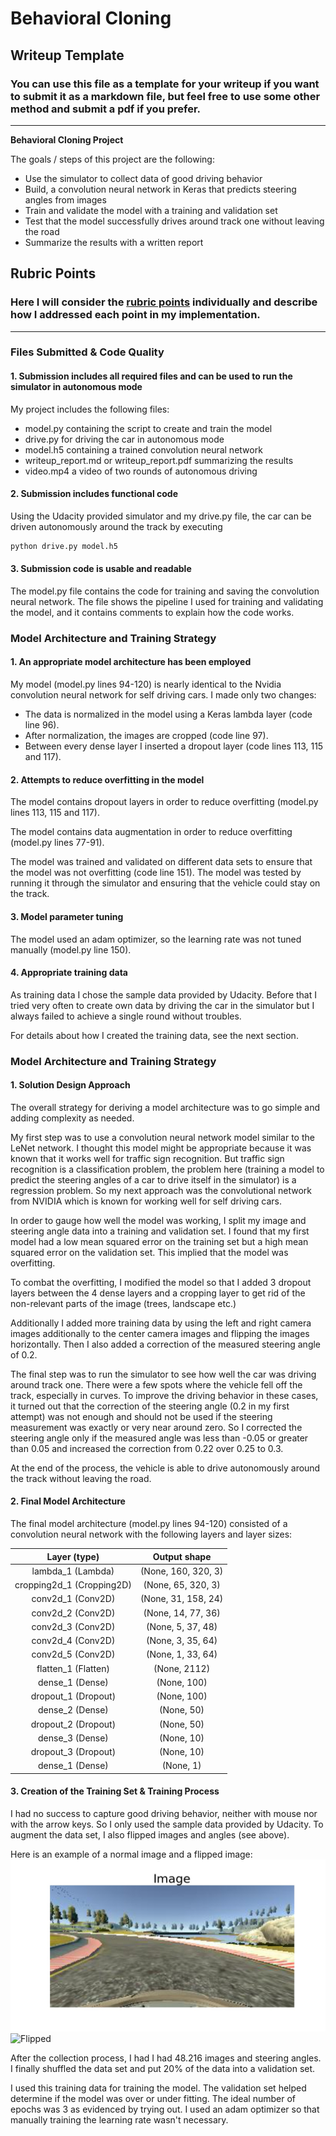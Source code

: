 # **Behavioral Cloning** 

## Writeup Template

### You can use this file as a template for your writeup if you want to submit it as a markdown file, but feel free to use some other method and submit a pdf if you prefer.

---

**Behavioral Cloning Project**

The goals / steps of this project are the following:
* Use the simulator to collect data of good driving behavior
* Build, a convolution neural network in Keras that predicts steering angles from images
* Train and validate the model with a training and validation set
* Test that the model successfully drives around track one without leaving the road
* Summarize the results with a written report


[//]: # (Image References)

[image1]: ./examples/Original.jpg "Normal Image"
[image2]: ./examples/Flipped.png "Flipped Image"


## Rubric Points
### Here I will consider the [rubric points](https://review.udacity.com/#!/rubrics/432/view) individually and describe how I addressed each point in my implementation.  

---
### Files Submitted & Code Quality

#### 1. Submission includes all required files and can be used to run the simulator in autonomous mode

My project includes the following files:
* model.py containing the script to create and train the model
* drive.py for driving the car in autonomous mode
* model.h5 containing a trained convolution neural network 
* writeup_report.md or writeup_report.pdf summarizing the results
* video.mp4 a video of two rounds of autonomous driving

#### 2. Submission includes functional code
Using the Udacity provided simulator and my drive.py file, the car can be driven autonomously around the track by executing 
```sh
python drive.py model.h5
```

#### 3. Submission code is usable and readable

The model.py file contains the code for training and saving the convolution neural network. The file shows the pipeline I used for training and validating the model, and it contains comments to explain how the code works.

### Model Architecture and Training Strategy

#### 1. An appropriate model architecture has been employed

My model (model.py lines 94-120) is nearly identical to the Nvidia convolution neural network for self driving cars. I made only two changes:

- The data is normalized in the model using a Keras lambda layer (code line 96). 
- After normalization, the images are cropped (code line 97).
- Between every dense layer I inserted a dropout layer (code lines 113, 115 and 117).


#### 2. Attempts to reduce overfitting in the model

The model contains dropout layers in order to reduce overfitting (model.py lines 113, 115 and 117). 

The model contains data augmentation in order to reduce overfitting (model.py lines 77-91).

The model was trained and validated on different data sets to ensure that the model was not overfitting (code line 151). The model was tested by running it through the simulator and ensuring that the vehicle could stay on the track.

#### 3. Model parameter tuning

The model used an adam optimizer, so the learning rate was not tuned manually (model.py line 150).

#### 4. Appropriate training data

As training data I chose the sample data provided by Udacity. Before that I tried very often to create own data by driving the car in the simulator but I always failed to achieve a single round without troubles. 

For details about how I created the training data, see the next section. 

### Model Architecture and Training Strategy

#### 1. Solution Design Approach

The overall strategy for deriving a model architecture was to go simple and adding complexity as needed.

My first step was to use a convolution neural network model similar to the LeNet network. I thought this model might be appropriate because it was known that it works well for traffic sign recognition. But traffic sign recognition is a classification problem, the problem here (training a model to predict the steering angles of a car to drive itself in the simulator) is a regression problem. So my next approach was the convolutional network from NVIDIA which is known for working well for self driving cars.

In order to gauge how well the model was working, I split my image and steering angle data into a training and validation set. I found that my first model had a low mean squared error on the training set but a high mean squared error on the validation set. This implied that the model was overfitting. 

To combat the overfitting, I modified the model so that I added 3 dropout layers between the 4 dense layers and a cropping layer to get rid of the non-relevant parts of the image (trees, landscape etc.)

Additionally I added more training data by using the left and right camera images additionally to the center camera images and flipping the images horizontally. Then I also added a correction of the measured steering angle of 0.2.

The final step was to run the simulator to see how well the car was driving around track one. There were a few spots where the vehicle fell off the track, especially in curves. To improve the driving behavior in these cases, it turned out that the correction of the steering angle (0.2 in my first attempt) was not enough and should not be used if the steering measurement was exactly or very near around zero.  So I corrected the steering angle only if the measured angle was less than -0.05 or greater than 0.05 and increased the correction from 0.22 over 0.25 to 0.3.

At the end of the process, the vehicle is able to drive autonomously around the track without leaving the road.

#### 2. Final Model Architecture

The final model architecture (model.py lines 94-120) consisted of a convolution neural network with the following layers and layer sizes:

| Layer (type)      		|     Output shape       					| 
|:---------------------:|:---------------------------------------------:| 
| lambda_1 (Lambda)         		| (None, 160, 320, 3)   							| 
| cropping2d_1 (Cropping2D)     	| (None, 65, 320, 3) 	|
| conv2d_1 (Conv2D) 				|	(None, 31, 158, 24)											|
| conv2d_2 (Conv2D) 	      	| (None, 14, 77, 36)				|
| conv2d_3 (Conv2D)     | (None, 5, 37, 48)      									|
| conv2d_4 (Conv2D) 					|	(None, 3, 35, 64)											|
| conv2d_5 (Conv2D) 	      	| (None, 1, 33, 64) 				|
| flatten_1 (Flatten)			|	(None, 2112)											|
| dense_1 (Dense)  | (None, 100)      									|
| dropout_1 (Dropout)		| (None, 100)        									|
| dense_2 (Dense)  | (None, 50)      									|
| dropout_2 (Dropout)		| (None, 50)        									|
| dense_3 (Dense)  | (None, 10)      									|
| dropout_3 (Dropout)		| (None, 10)        									|
| dense_1 (Dense)  | (None, 1)      									|


#### 3. Creation of the Training Set & Training Process

I had no success to capture good driving behavior, neither with mouse nor with the arrow keys. So I only used the sample data provided by Udacity.
To augment the data set, I also flipped images and angles (see above).

Here is an example of a normal image and a flipped image:
![Normal][image1]
![Flipped][image2]

After the collection process, I had  I had 48.216 images and steering angles. I finally shuffled the data set and put 20% of the data into a validation set.

I used this training data for training the model. The validation set helped determine if the model was over or under fitting. The ideal number of epochs was 3 as evidenced by trying out. I used an adam optimizer so that manually training the learning rate wasn't necessary.
